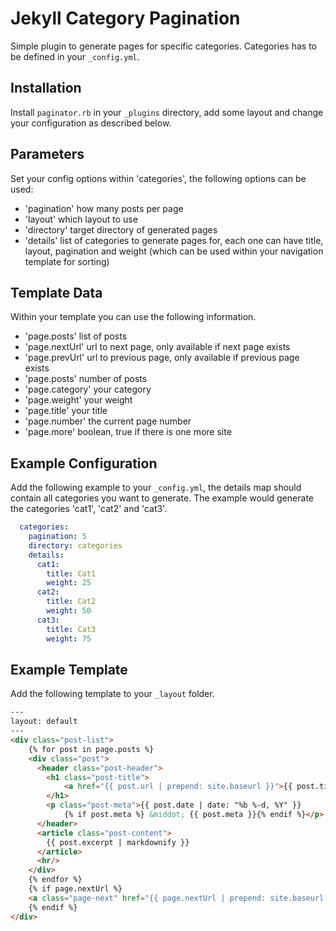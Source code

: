 # Jekyll Category Pagination

Simple plugin to generate pages for specific categories. Categories has to be
defined in your `_config.yml`.

## Installation

Install `paginator.rb` in your `_plugins` directory, add some layout and change
your configuration as described below.

## Parameters

Set your config options within 'categories', the following options can be used:

- 'pagination' how many posts per page
- 'layout' which layout to use
- 'directory' target directory of generated pages
- 'details' list of categories to generate pages for, each one can have
  title, layout, pagination and weight (which can be used within your navigation template
  for sorting)

## Template Data

Within your template you can use the following information.

- 'page.posts' list of posts
- 'page.nextUrl' url to next page, only available if next page exists
- 'page.prevUrl' url to previous page, only available if previous page exists
- 'page.posts' number of posts
- 'page.category' your category
- 'page.weight' your weight
- 'page.title' your title
- 'page.number' the current page number
- 'page.more' boolean, true if there is one more site

## Example Configuration

Add the following example to your `_config.yml`, the details map should
contain all categories you want to generate. The example would generate
the categories 'cat1', 'cat2' and 'cat3'.

``` yml
  categories:
    pagination: 5
    directory: categories
    details:
      cat1:
        title: Cat1
        weight: 25
      cat2:
        title: Cat2
        weight: 50
      cat3:
        title: Cat3
        weight: 75
```

## Example Template

Add the following template to your `_layout` folder.

``` html
---
layout: default
---
<div class="post-list">
    {% for post in page.posts %}
    <div class="post">
      <header class="post-header">
        <h1 class="post-title">
            <a href="{{ post.url | prepend: site.baseurl }}">{{ post.title }}</a>
        </h1>
        <p class="post-meta">{{ post.date | date: "%b %-d, %Y" }}
            {% if post.meta %} &middot; {{ post.meta }}{% endif %}</p>
      </header>
      <article class="post-content">
        {{ post.excerpt | markdownify }}
      </article>
      <hr/>
    </div>
    {% endfor %}
    {% if page.nextUrl %}
    <a class="page-next" href="{{ page.nextUrl | prepend: site.baseurl }}">next</a>
    {% endif %}
</div>
```
